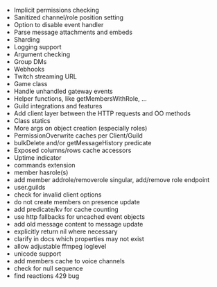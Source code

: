 - Implicit permissions checking
- Sanitized channel/role position setting
- Option to disable event handler
- Parse message attachments and embeds
- Sharding
- Logging support
- Argument checking
- Group DMs
- Webhooks
- Twitch streaming URL
- Game class
- Handle unhandled gateway events
- Helper functions, like getMembersWithRole, ...
- Guild integrations and features
- Add client layer between the HTTP requests and OO methods
- Class statics
- More args on object creation (especially roles)
- PermissionOverwrite caches per Client/Guild
- bulkDelete and/or getMessageHistory predicate
- Exposed columns/rows cache accessors
- Uptime indicator
- commands extension
- member hasrole(s)
- add member addrole/removerole singular, add/remove role endpoint
- user.guilds
- check for invalid client options
- do not create members on presence update
- add predicate/kv for cache counting
- use http fallbacks for uncached event objects
- add old message content to message update
- explicitly return nil where necessary
- clarify in docs which properties may not exist
- allow adjustable ffmpeg loglevel
- unicode support
- add members cache to voice channels
- check for null sequence
- find reactions 429 bug
